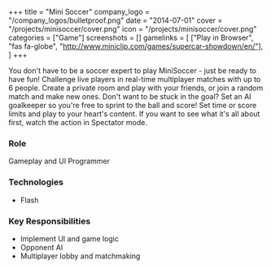 +++
title = "Mini Soccer"
company_logo = "/company_logos/bulletproof.png"
date = "2014-07-01"
cover = "/projects/minisoccer/cover.png"
icon = "/projects/minisoccer/cover.png"
categories = ["Game"]
screenshots = []
gamelinks = [
    ["Play in Browser", "fas fa-globe", "http://www.miniclip.com/games/supercar-showdown/en/"],
]
+++

You don't have to be a soccer expert to play MiniSoccer - just be ready to have fun! Challenge live players in real-time multiplayer matches with up to 6 people. Create a private room and play with your friends, or join a random match and make new ones. Don't want to be stuck in the goal? Set an AI goalkeeper so you're free to sprint to the ball and score! Set time or score limits and play to your heart's content. If you want to see what it's all about first, watch the action in Spectator mode.

### Role
Gameplay and UI Programmer

### Technologies
* Flash

### Key Responsibilities
* Implement UI and game logic
* Opponent AI
* Multiplayer lobby and matchmaking